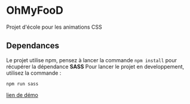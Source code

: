 # OhMyFooD 

Projet d'école pour les animations CSS 

## Dependances 

Le projet utilise npm, pensez à lancer la commande `npm install` pour récupérer la dépendance **SASS**
Pour lancer le projet en developpement, utilisez la commande : 
```
npm run sass
```


[lien de démo](https://jamesdaft.github.io/TaulelleJuliane_3_11022022/index.html)
